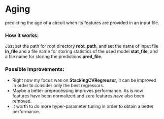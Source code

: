 # Aging

predicting the age of a circuit when its features are provided in an input file.

### How it works: ###
Just set the path for root directory **root_path**, and set the name of input file **in_file** and a file name for storing statistics of the used model **stat_file**, and a file name for storing the predictions **pred_file**.  

### Possible Improvements: ###
* Right now my focus was on **StackingCVRegressor**, it can be improved in order to consider only the best regressors.
* Maybe a better preprocessing improves performance. As is now features have been normalized and zero features have also been removed.
* it worth to do more hyper-parameter tuning in order to obtain a better performance.

